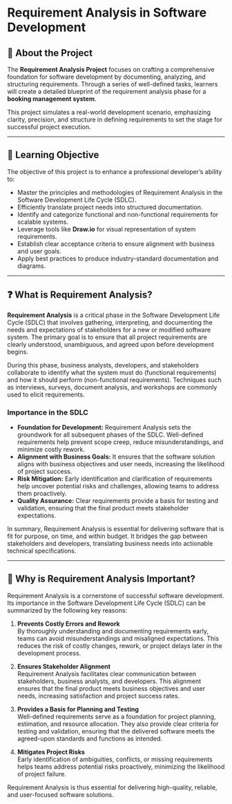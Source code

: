 # Requirement Analysis in Software Development

## 📘 About the Project

The **Requirement Analysis Project** focuses on crafting a comprehensive foundation for software development by documenting, analyzing, and structuring requirements. Through a series of well-defined tasks, learners will create a detailed blueprint of the requirement analysis phase for a **booking management system**.

This project simulates a real-world development scenario, emphasizing clarity, precision, and structure in defining requirements to set the stage for successful project execution.

---

## 🎯 Learning Objective

The objective of this project is to enhance a professional developer’s ability to:

- Master the principles and methodologies of Requirement Analysis in the Software Development Life Cycle (SDLC).
- Efficiently translate project needs into structured documentation.
- Identify and categorize functional and non-functional requirements for scalable systems.
- Leverage tools like **Draw.io** for visual representation of system requirements.
- Establish clear acceptance criteria to ensure alignment with business and user goals.
- Apply best practices to produce industry-standard documentation and diagrams.

---

## ❓ What is Requirement Analysis?

**Requirement Analysis** is a critical phase in the Software Development Life Cycle (SDLC) that involves gathering, interpreting, and documenting the needs and expectations of stakeholders for a new or modified software system. The primary goal is to ensure that all project requirements are clearly understood, unambiguous, and agreed upon before development begins.

During this phase, business analysts, developers, and stakeholders collaborate to identify what the system must do (functional requirements) and how it should perform (non-functional requirements). Techniques such as interviews, surveys, document analysis, and workshops are commonly used to elicit requirements.

### Importance in the SDLC

- **Foundation for Development:** Requirement Analysis sets the groundwork for all subsequent phases of the SDLC. Well-defined requirements help prevent scope creep, reduce misunderstandings, and minimize costly rework.
- **Alignment with Business Goals:** It ensures that the software solution aligns with business objectives and user needs, increasing the likelihood of project success.
- **Risk Mitigation:** Early identification and clarification of requirements help uncover potential risks and challenges, allowing teams to address them proactively.
- **Quality Assurance:** Clear requirements provide a basis for testing and validation, ensuring that the final product meets stakeholder expectations.

In summary, Requirement Analysis is essential for delivering software that is fit for purpose, on time, and within budget. It bridges the gap between stakeholders and developers, translating business needs into actionable technical specifications.

---

## 🚩 Why is Requirement Analysis Important?

Requirement Analysis is a cornerstone of successful software development. Its importance in the Software Development Life Cycle (SDLC) can be summarized by the following key reasons:

1. **Prevents Costly Errors and Rework**  
   By thoroughly understanding and documenting requirements early, teams can avoid misunderstandings and misaligned expectations. This reduces the risk of costly changes, rework, or project delays later in the development process.

2. **Ensures Stakeholder Alignment**  
   Requirement Analysis facilitates clear communication between stakeholders, business analysts, and developers. This alignment ensures that the final product meets business objectives and user needs, increasing satisfaction and project success rates.

3. **Provides a Basis for Planning and Testing**  
   Well-defined requirements serve as a foundation for project planning, estimation, and resource allocation. They also provide clear criteria for testing and validation, ensuring that the delivered software meets the agreed-upon standards and functions as intended.

4. **Mitigates Project Risks**  
   Early identification of ambiguities, conflicts, or missing requirements helps teams address potential risks proactively, minimizing the likelihood of project failure.

Requirement Analysis is thus essential for delivering high-quality, reliable, and user-focused software solutions.